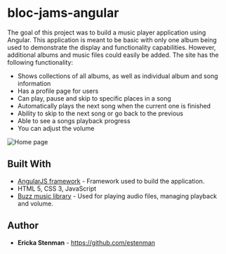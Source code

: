 # bloc-jams-angular

The goal of this project was to build a music player application using Angular. This application is meant to be basic with only one album being used to demonstrate the display and functionality capabilities. However, additional albums and music files could easily be added. The site has the following functionality:

* Shows collections of all albums, as well as individual album and song information
* Has a profile page for users
* Can play, pause and skip to specific places in a song
* Automatically plays the next song when the current one is finished
* Ability to skip to the next song or go back to the previous
* Able to see a songs playback progress
* You can adjust the volume

![Home page](https://user-images.githubusercontent.com/23269503/34647069-b41fedda-f32c-11e7-9cdc-d98b9a14fc84.png)

## Built With

* [AngularJS framework](https://angularjs.org/) - Framework used to build the application.
* HTML 5, CSS 3, JavaScript
* [Buzz music library](https://www.thebuzzmusiclibrary.com/) - Used for playing audio files, managing playback and volume.

## Author

* **Ericka Stenman** - https://github.com/estenman
